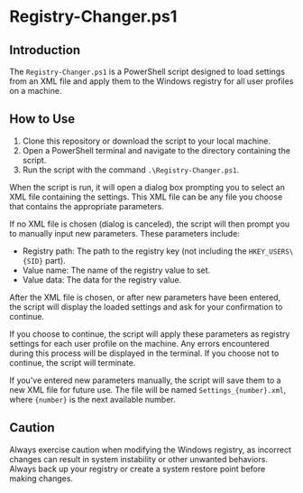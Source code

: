 # Registry-Changer.ps1

## Introduction
The `Registry-Changer.ps1` is a PowerShell script designed to load settings from an XML file and apply them to the Windows registry for all user profiles on a machine. 

## How to Use
1. Clone this repository or download the script to your local machine.
2. Open a PowerShell terminal and navigate to the directory containing the script.
3. Run the script with the command `.\Registry-Changer.ps1`.

When the script is run, it will open a dialog box prompting you to select an XML file containing the settings. This XML file can be any file you choose that contains the appropriate parameters.

If no XML file is chosen (dialog is canceled), the script will then prompt you to manually input new parameters. These parameters include:

- Registry path: The path to the registry key (not including the `HKEY_USERS\{SID}` part).
- Value name: The name of the registry value to set.
- Value data: The data for the registry value.

After the XML file is chosen, or after new parameters have been entered, the script will display the loaded settings and ask for your confirmation to continue.

If you choose to continue, the script will apply these parameters as registry settings for each user profile on the machine. Any errors encountered during this process will be displayed in the terminal. If you choose not to continue, the script will terminate.

If you've entered new parameters manually, the script will save them to a new XML file for future use. The file will be named `Settings_{number}.xml`, where `{number}` is the next available number.

## Caution
Always exercise caution when modifying the Windows registry, as incorrect changes can result in system instability or other unwanted behaviors. Always back up your registry or create a system restore point before making changes.

